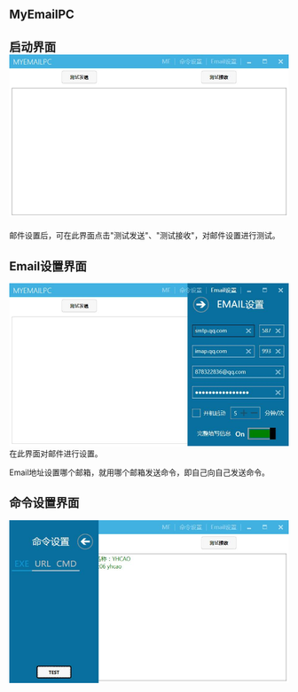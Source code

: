 ## MyEmailPC

## 启动界面![](/assets/1.jpg)

邮件设置后，可在此界面点击"测试发送"、"测试接收"，对邮件设置进行测试。

## Email设置界面

![](/assets/2.jpg)在此界面对邮件进行设置。

Email地址设置哪个邮箱，就用哪个邮箱发送命令，即自己向自己发送命令。

## 命令设置界面

![](/assets/3.jpg)


